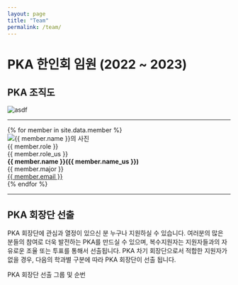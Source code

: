 ```yaml
---
layout: page
title: "Team"
permalink: /team/
---
```


# PKA 한인회 임원 (2022 ~ 2023)

## PKA 조직도

![asdf](/images/org.bmp)


***

<style>
.desc {
  margin: 0;
}
</style>

<div class="hero">
  <div class="container">
    <div class="row">
    {% for member in site.data.member %}
      <div class="col col-12 col-md-6 col-lg-4">
        <div class="hero__content">
          <div class="hero__image">
            <img src="{{site.baseurl}}/images/{{ member.image }}" alt="{{ member.name }}의 사진">
          </div>
          <p class="desc">{{ member.role }}</p>
          <p class="desc">{{ member.role_us }}</p>
          <p class="desc"><strong>{{ member.name }}({{ member.name_us }})</strong></p>
          <p class="desc">{{ member.major }}</p>
          <p class="desc"><a href="mailto:{{ member.email }}">{{ member.email }}</a></p>
        </div>
      </div>
    {% endfor %}
    </div>
  </div>
</div>

***

## PKA 회장단 선출

PKA 회장단에 관심과 열정이 있으신 분 누구나 지원하실 수 있습니다. 여러분의 많은 분들의 참여로 더욱 발전하는 PKA를 만드실 수 있으며, 복수지원자는 지원자들과의 자유로운 조율 또는 투표를 통해서 선출됩니다. PKA 차기 회장단으로서 적합한 지원자가 없을 경우, 다음의 학과별 구분에 따라 PKA 회장단이 선출 됩니다.

PKA 회장단 선출 그룹 및 순번